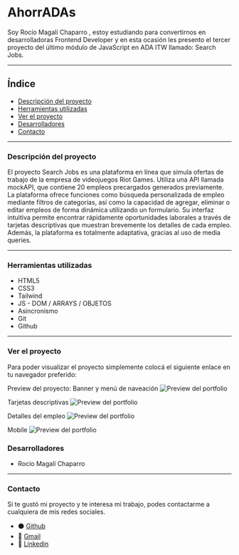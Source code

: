 # AhorrADAs

Soy Rocío Magalí Chaparro , estoy estudiando para convertirnos en desarrolladoras Frontend Developer y en esta ocasión les presento el tercer proyecto del último módulo de JavaScript en ADA ITW llamado: Search Jobs.
***

## Índice

- [Descripción del proyecto](#Descripción-del-proyecto)
- [Herramientas utilizadas](#Herramientas-utilizadas)
- [Ver el proyecto](#ver-el-proyecto)
- [Desarrolladores](#desarrolladores)
- [Contacto](#contacto)

***

### Descripción del proyecto

El proyecto Search Jobs es una plataforma en línea que simula ofertas de trabajo de la empresa de videojuegos Riot Games. Utiliza una API llamada mockAPI, que contiene 20 empleos precargados generados previamente. La plataforma ofrece funciones como búsqueda personalizada de empleo mediante filtros de categorías, así como la capacidad de agregar, eliminar o editar empleos de forma dinámica utilizando un formulario. Su interfaz intuitiva permite encontrar rápidamente oportunidades laborales a través de tarjetas descriptivas que muestran brevemente los detalles de cada empleo. Además, la plataforma es totalmente adaptativa, gracias al uso de media queries.

***

### Herramientas utilizadas
- HTML5
- CSS3
- Tailwind
- JS - DOM / ARRAYS / OBJETOS
- Asincronismo
- Git
- Github

***

### Ver el proyecto
Para poder visualizar el proyecto simplemente colocá el siguiente enlace en tu navegador preferido:




Preview del proyecto:
Banner y menú de naveación
![Preview del portfolio](/assets/)

Tarjetas descriptivas
![Preview del portfolio](/assets/)

Detalles del empleo
![Preview del portfolio](/assets/)

Mobile
![Preview del portfolio](/assets/)


### Desarrolladores
- Rocío Magalí Chaparro

***
### Contacto
Si te gustó mi proyecto y te interesa mi trabajo, podes contactarme a cualquiera de mis redes sociales.

- ⚫ <a href="https://github.com/Rocio-Ch" name="github">Github</a> 
- 📧 <a href="mailto:rociomagali77@gmail.com" name="mail">Gmail</a>
- 🔗 <a href="https://www.linkedin.com/in/roc%C3%ADo-magal%C3%AD-chaparro-a3530a239/" name="linkedIn">Linkedin</a>
